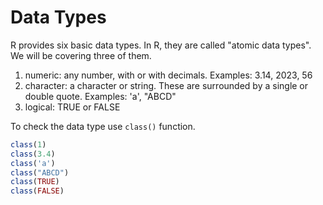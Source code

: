 # Data Types

R provides six basic data types. In R, they are called "atomic data types". We will be covering three of them.

1. numeric: any number, with or with decimals. Examples: 3.14, 2023, 56
2. character: a character or string. These are surrounded by a single or double quote.  Examples: 'a', "ABCD"
3. logical: TRUE or FALSE

To check the data type use `class()` function.

```R
class(1)
class(3.4)
class('a')
class("ABCD")
class(TRUE)
class(FALSE)
```
